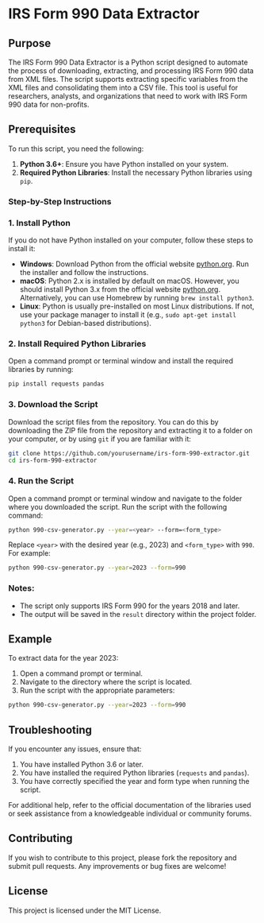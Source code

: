 # IRS Form 990 Data Extractor

## Purpose

The IRS Form 990 Data Extractor is a Python script designed to automate the process of downloading, extracting, and processing IRS Form 990 data from XML files. The script supports extracting specific variables from the XML files and consolidating them into a CSV file. This tool is useful for researchers, analysts, and organizations that need to work with IRS Form 990 data for non-profits.

## Prerequisites

To run this script, you need the following:

1. **Python 3.6+**: Ensure you have Python installed on your system.
2. **Required Python Libraries**: Install the necessary Python libraries using `pip`.

### Step-by-Step Instructions

### 1. Install Python

If you do not have Python installed on your computer, follow these steps to install it:

- **Windows**: Download Python from the official website [python.org](https://www.python.org/downloads/). Run the installer and follow the instructions.
- **macOS**: Python 2.x is installed by default on macOS. However, you should install Python 3.x from the official website [python.org](https://www.python.org/downloads/). Alternatively, you can use Homebrew by running `brew install python3`.
- **Linux**: Python is usually pre-installed on most Linux distributions. If not, use your package manager to install it (e.g., `sudo apt-get install python3` for Debian-based distributions).

### 2. Install Required Python Libraries

Open a command prompt or terminal window and install the required libraries by running:

```bash
pip install requests pandas
```

### 3. Download the Script

Download the script files from the repository. You can do this by downloading the ZIP file from the repository and extracting it to a folder on your computer, or by using `git` if you are familiar with it:

```bash
git clone https://github.com/yourusername/irs-form-990-extractor.git
cd irs-form-990-extractor
```

### 4. Run the Script

Open a command prompt or terminal window and navigate to the folder where you downloaded the script. Run the script with the following command:

```bash
python 990-csv-generator.py --year=<year> --form=<form_type>
```

Replace `<year>` with the desired year (e.g., 2023) and `<form_type>` with `990`. For example:

```bash
python 990-csv-generator.py --year=2023 --form=990
```

### Notes:

- The script only supports IRS Form 990 for the years 2018 and later.
- The output will be saved in the `result` directory within the project folder.

## Example

To extract data for the year 2023:

1. Open a command prompt or terminal.
2. Navigate to the directory where the script is located.
3. Run the script with the appropriate parameters:

```bash
python 990-csv-generator.py --year=2023 --form=990
```

## Troubleshooting

If you encounter any issues, ensure that:

1. You have installed Python 3.6 or later.
2. You have installed the required Python libraries (`requests` and `pandas`).
3. You have correctly specified the year and form type when running the script.

For additional help, refer to the official documentation of the libraries used or seek assistance from a knowledgeable individual or community forums.

## Contributing

If you wish to contribute to this project, please fork the repository and submit pull requests. Any improvements or bug fixes are welcome!

## License

This project is licensed under the MIT License.
